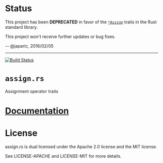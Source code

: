 # Status

This project has been **DEPRECATED** in favor of the [`*Assign`] traits in the Rust standard
library.

[`*Assign`]: http://doc.rust-lang.org/std/ops/index.html

This project won't receive further updates or bug fixes.

-- @japaric, 2016/02/05

---

[![Build Status][status]](https://travis-ci.org/japaric/assign.rs)

# `assign.rs`

Assignment operator traits

# [Documentation][docs]

# License

assign.rs is dual licensed under the Apache 2.0 license and the MIT license.

See LICENSE-APACHE and LICENSE-MIT for more details.

[docs]: http://japaric.github.io/assign.rs/assign/
[status]: https://travis-ci.org/japaric/assign.rs.svg?branch=master

